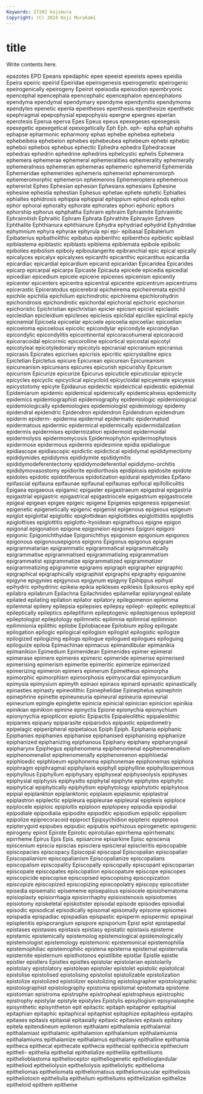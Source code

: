 ```yaml
---
Keywords: 27282 kojimura
Copyright: (C) 2024 Koji Murakami
---
```


# title

Write contents here.



 epazotes EPD Epeans epedaphic epee epeeist
epeeists epees epeidia Epeira epeiric epeirid Epeiridae epeirogenesis epeirogenetic epeirogenic
epeirogenically epeirogeny Epeirot epeisodia epeisodion epembryonic epencephal epencephala epencephalic epencephalon
epencephalons ependyma ependymal ependymary ependyme ependymitis ependymoma ependytes epenetic epenla
epentheses epenthesis epenthesize epenthetic epephragmal epepophysial epepophysis epergne epergnes eperlan
eperotesis Eperua eperva Epes Epeus epeus epexegeses epexegesis epexegetic epexegetical
epexegetically Eph Eph. eph- epha ephah ephahs ephapse epharmonic epharmony
ephas ephebe ephebea ephebeia ephebeibeia ephebeion ephebes ephebeubea ephebeum ephebi
ephebic epheboi ephebos ephebus ephectic Ephedra ephedra Ephedraceae ephedras ephedrin
ephedrine ephedrins ephelcystic ephelis Ephemera ephemera ephemerae ephemeral ephemeralities ephemerality
ephemerally ephemeralness ephemeran ephemeras ephemeric ephemerid Ephemerida Ephemeridae ephemerides ephemeris
ephemerist ephemeromorph ephemeromorphic ephemeron ephemerons Ephemeroptera ephemerous ephererist Ephes Ephesian
ephesian Ephesians ephesians Ephesine ephesine ephestia ephestian Ephesus ephetae ephete
ephetic Ephialtes ephialtes ephidrosis ephippia ephippial ephippium ephod ephods ephoi
ephor ephoral ephoralty ephorate ephorates ephori ephoric ephors ephorship ephorus
ephphatha Ephraim ephraim Ephraimite Ephraimitic Ephraimitish Ephraitic Ephram Ephrata Ephrathite
Ephrayim Ephrem Ephthalite Ephthianura ephthianure Ephydra ephydriad ephydrid Ephydridae ephymnium
ephyra ephyrae ephyrula epi epi- epibasal Epibaterium Epibaterius epibatholithic epibatus
epibenthic epibenthos epibiotic epiblast epiblastema epiblastic epiblasts epiblema epiblemata epibole
epibolic epibolies epibolism epiboly epiboulangerite epibranchial epic epical epically epicalyces
epicalyx epicalyxes epicanthi epicanthic epicanthus epicardia epicardiac epicardial epicardium epicarid
epicaridan Epicaridea Epicarides epicarp epicarpal epicarps Epicaste Epicauta epicede epicedia
epicedial epicedian epicedium epicele epicene epicenes epicenism epicenity epicenter epicenters
epicentra epicentral epicentre epicentrum epicentrums epicerastic Epiceratodus epicerebral epicheirema epicheiremata
epichil epichile epichilia epichilium epichindrotic epichirema epichlorohydrin epichondrosis epichondrotic epichordal
epichorial epichoric epichorion epichoristic Epichristian epichristian epicier epicism epicist epiclastic
epicleidian epicleidium epicleses epiclesis epiclidal epiclike epiclinal epicly epicnemial Epicoela
epicoelar epicoele epicoelia epicoeliac epicoelian epicoeloma epicoelous epicolic epicondylar epicondyle
epicondylian epicondylic epicondylitis epicontinental epicoracohumeral epicoracoid epicoracoidal epicormic epicorolline epicortical
epicostal epicotyl epicotyleal epicotyledonary epicotyls epicranial epicranium epicranius epicrasis Epicrates
epicrises epicrisis epicritic epicrystalline epics Epictetian Epictetus epicure Epicurean epicurean
Epicureanism epicureanism epicureans epicures epicurish epicurishly Epicurism epicurism Epicurize epicurize
Epicurus epicuticle epicuticular epicycle epicycles epicyclic epicyclical epicycloid epicycloidal epicyemate
epicyesis epicystotomy epicyte Epidaurus epideictic epideictical epideistic epidemial Epidemiarum epidemic
epidemical epidemically epidemicalness epidemicity epidemics epidemiographist epidemiography epidemiologic epidemiological epidemiologically
epidemiologies epidemiologist epidemiology epidemy epidendral epidendric Epidendron epidendron Epidendrum epidendrum
epiderm epiderm- epiderma epidermal epidermatic epidermatoid epidermatous epidermic epidermical epidermically
epidermidalization epidermis epidermises epidermization epidermoid epidermoidal epidermolysis epidermomycosis Epidermophyton epidermophytosis
epidermose epidermous epiderms epidesmine epidia epidialogue epidiascope epidiascopic epidictic epidictical
epididymal epididymectomy epididymides epididymis epididymite epididymitis epididymodeferentectomy epididymodeferential epididymo-orchitis epididymovasostomy
epidiorite epidiorthosis epidiplosis epidosite epidote epidotes epidotic epidotiferous epidotization epidural
epidymides Epifano epifascial epifauna epifaunae epifaunal epifaunas epifocal epifolliculitis Epigaea
epigaeous epigamic epigaster epigastraeum epigastral epigastria epigastrial epigastric epigastrical epigastriocele
epigastrium epigastrocele epigeal epigean epigee epigeic epigene Epigenes epigenesis epigenesist
epigenetic epigenetically epigenic epigenist epigenous epigeous epigeum epiglot epiglottal epiglottic
epiglottidean epiglottides epiglottiditis epiglottis epiglottises epiglottitis epiglotto-hyoidean epignathous epigne epigon
epigonal epigonation epigone epigoneion epigones Epigoni epigoni epigonic Epigonichthyidae Epigonichthys
epigonism epigonium epigonos epigonous epigonousepigons epigons Epigonus epigonus epigram epigrammatarian
epigrammatic epigrammatical epigrammatically epigrammatise epigrammatised epigrammatising epigrammatism epigrammatist epigrammatize epigrammatized
epigrammatizer epigrammatizing epigramme epigrams epigraph epigrapher epigraphic epigraphical epigraphically epigraphist
epigraphs epigraphy epiguanine epigyne epigynies epigynous epigynum epigyny Epihippus epihyal
epihydric epihydrinic epikeia epikia epikleses epiklesis Epikouros epiky epil epilabra
epilabrum Epilachna Epilachnides epilamellar epilaryngeal epilate epilated epilating epilation epilator
epilatory epilegomenon epilemma epilemmal epileny epilepsia epilepsies epilepsy epilept- epileptic
epileptical epileptically epileptics epileptiform epileptogenic epileptogenous epileptoid epileptologist epileptology epilimnetic
epilimnia epilimnial epilimnion epilimnionia epilithic epilobe Epilobiaceae Epilobium epilog epilogate
epilogation epilogic epilogical epilogism epilogist epilogistic epilogize epilogized epilogizing epilogs
epilogue epilogued epilogues epiloguing epiloguize epiloia Epimachinae epimacus epimandibular epimanikia
epimanikion Epimedium Epimenidean Epimenides epimer epimeral epimerase epimere epimeres epimeric
epimeride epimerise epimerised epimerising epimerism epimerite epimeritic epimerize epimerized epimerizing
epimeron epimers epimerum Epimetheus epimorpha epimorphic epimorphism epimorphosis epimyocardial epimyocardium
epimysia epimysium epimyth epinaoi epinaos epinard epinastic epinastically epinasties epinasty
epineolithic Epinephelidae Epinephelus epinephrin epinephrine epinette epineuneuria epineural epineuria epineurial
epineurium epingle epinglette epinicia epinicial epinician epinicion epinikia epinikian epinikion
epinine epinyctis Epione epionychia epionychium epionynychia epiopticon epiotic Epipactis Epipaleolithic
epipaleolithic epipanies epipany epiparasite epiparodos epipastic epipedometry epipelagic epiperipheral epipetalous
Epiph Epiph. Epiphania epiphanic Epiphanies epiphanies epiphanise epiphanised epiphanising epiphanize
epiphanized epiphanizing epiphanous Epiphany epiphany epipharyngeal epipharynx Epiphegus epiphenomena epiphenomenal
epiphenomenalism epiphenomenalist epiphenomenally epiphenomenon epiphloedal epiphloedic epiphloeum epiphonema epiphonemae epiphonemas
epiphora epiphragm epiphragmal epiphylaxis epiphyll epiphylline epiphyllospermous epiphyllous Epiphyllum epiphysary
epiphyseal epiphyseolysis epiphyses epiphysial epiphysis epiphysitis epiphytal epiphyte epiphytes epiphytic
epiphytical epiphytically epiphytism epiphytology epiphytotic epiphytous epipial epiplankton epiplanktonic epiplasm
epiplasmic epiplastral epiplastron epiplectic epipleura epipleurae epipleural epiplexis epiploce epiplocele
epiploic epiploitis epiploon epiplopexy epipodia epipodial epipodiale epipodialia epipodite epipoditic
epipodium epipolic epipolism epipolize epiprecoracoid epiproct Epipsychidion epipteric epipterous epipterygoid
epipubes epipubic epipubis epirhizous epirogenetic epirogenic epirogeny epirot Epirote Epirotic
epirotulian epirrhema epirrhematic epirrheme Epirus Epis Epis. episarcine episarkine Episc
episcenia episcenium episcia episcias episclera episcleral episcleritis episcopable episcopacies episcopacy
Episcopal episcopal Episcopalian episcopalian Episcopalianism episcopalianism Episcopalianize episcopalians episcopalism episcopality
Episcopally episcopally episcopant episcoparian episcopate episcopates episcopation episcopature episcope episcopes
episcopicide episcopise episcopised episcopising episcopization episcopize episcopized episcopizing episcopolatry episcopy
episcotister episedia episematic episememe episepalous episiocele episiohematoma episioplasty episiorrhagia episiorrhaphy
episiostenosis episiotomies episiotomy episkeletal episkotister episodal episode episodes episodial episodic
episodical episodically episomal episomally episome episomes epispadia epispadiac epispadias epispastic
episperm epispermic epispinal episplenitis episporangium epispore episporium Epist epist epistapedial
epistases epistasies epistasis epistasy epistatic epistaxis episteme epistemic epistemically epistemolog
epistemological epistemologically epistemologist epistemology epistemonic epistemonical epistemophilia epistemophiliac epistemophilic epistena
episterna episternal episternalia episternite episternum episthotonos epistilbite epistlar Epistle epistle
epistler epistlers Epistles epistles epistolar epistolarian epistolarily epistolary epistolatory epistolean
epistoler epistolet epistolic epistolical epistolise epistolised epistolising epistolist epistolizable epistolization
epistolize epistolized epistolizer epistolizing epistolographer epistolographic epistolographist epistolography epistoma epistomal
epistomata epistome epistomian epistroma epistrophe epistropheal epistropheus epistrophic epistrophy epistylar
epistyle epistyles Epistylis episyllogism episynaloephe episynthetic episyntheton epit epitactic epitaph
epitapher epitaphial epitaphian epitaphic epitaphical epitaphist epitaphize epitaphless epitaphs epitases
epitasis epitaxial epitaxially epitaxic epitaxies epitaxis epitaxy epitela epitendineum epitenon
epithalami epithalamia epithalamial epithalamiast epithalamic epithalamion epithalamium epithalamiumia epithalamiums epithalamize
epithalamus epithalamy epithalline epithamia epitheca epithecal epithecate epithecia epithecial epithecicia
epithecium epitheli- epithelia epithelial epithelialize epithelilia epitheliliums epithelioblastoma epithelioceptor epitheliogenetic
epithelioglandular epithelioid epitheliolysin epitheliolysis epitheliolytic epithelioma epitheliomas epitheliomata epitheliomatous epitheliomuscular
epitheliosis epitheliotoxin epitheliulia epithelium epitheliums epithelization epithelize epitheloid epithem epitheme
